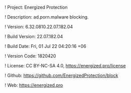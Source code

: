 ! Project: Energized Protection

! Description: ad.porn.malware blocking.

! Version: 6.32.0810.22.07.182.04

! Build Version: 22.07.182.04

! Build Date: Fri, 01 Jul 22 04:20:16 +06

! Version Code: 1820420

! License: CC BY-NC-SA 4.0, https://energized.pro/license

! Github: https://github.com/EnergizedProtection/block

! Web: https://energized.pro
